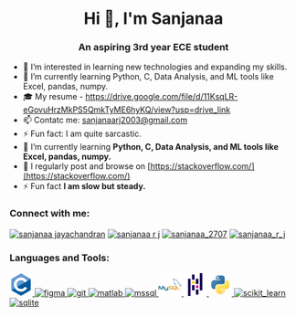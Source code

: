 

 <h1 align="center">Hi 👋, I'm Sanjanaa</h1> 
<h3 align="center">An aspiring 3rd year ECE student</h3>


- 👀 I’m interested in learning new technologies and expanding my skills.
- 🌱 I’m currently learning Python, C, Data Analysis, and ML tools like Excel, pandas, numpy.
- 🎓 My resume - https://drive.google.com/file/d/11KsqLR-eGovuHrzMkPS5QmkTyME6hyKQ/view?usp=drive_link
- 📫 Contatc me: sanjanaarj2003@gmail.com
- ⚡ Fun fact: I am quite sarcastic.
- 🌱 I’m currently learning **Python, C, Data Analysis, and ML tools like Excel, pandas, numpy.**
- 📝 I regularly post and browse on [https://stackoverflow.com/](https://stackoverflow.com/)
- ⚡ Fun fact **I am slow but steady.**

<h3 align="left">Connect with me:</h3>
<p align="left">
<a href="https://linkedin.com/in/sanjanaa jayachandran" target="blank"><img align="center" src="https://raw.githubusercontent.com/rahuldkjain/github-profile-readme-generator/master/src/images/icons/Social/linked-in-alt.svg" alt="sanjanaa jayachandran" height="30" width="40" /></a>
<a href="https://stackoverflow.com/users/sanjanaa r j" target="blank"><img align="center" src="https://raw.githubusercontent.com/rahuldkjain/github-profile-readme-generator/master/src/images/icons/Social/stack-overflow.svg" alt="sanjanaa r j" height="30" width="40" /></a>
<a href="https://instagram.com/sanjanaa_2707" target="blank"><img align="center" src="https://raw.githubusercontent.com/rahuldkjain/github-profile-readme-generator/master/src/images/icons/Social/instagram.svg" alt="sanjanaa_2707" height="30" width="40" /></a>
<a href="https://www.leetcode.com/sanjanaa_r_j" target="blank"><img align="center" src="https://raw.githubusercontent.com/rahuldkjain/github-profile-readme-generator/master/src/images/icons/Social/leet-code.svg" alt="sanjanaa_r_j" height="30" width="40" /></a>
</p>

<h3 align="left">Languages and Tools:</h3>
<p align="left"> <a href="https://www.cprogramming.com/" target="_blank" rel="noreferrer"> <img src="https://raw.githubusercontent.com/devicons/devicon/master/icons/c/c-original.svg" alt="c" width="40" height="40"/> </a> <a href="https://www.figma.com/" target="_blank" rel="noreferrer"> <img src="https://www.vectorlogo.zone/logos/figma/figma-icon.svg" alt="figma" width="40" height="40"/> </a> <a href="https://git-scm.com/" target="_blank" rel="noreferrer"> <img src="https://www.vectorlogo.zone/logos/git-scm/git-scm-icon.svg" alt="git" width="40" height="40"/> </a> <a href="https://www.mathworks.com/" target="_blank" rel="noreferrer"> <img src="https://upload.wikimedia.org/wikipedia/commons/2/21/Matlab_Logo.png" alt="matlab" width="40" height="40"/> </a> <a href="https://www.microsoft.com/en-us/sql-server" target="_blank" rel="noreferrer"> <img src="https://www.svgrepo.com/show/303229/microsoft-sql-server-logo.svg" alt="mssql" width="40" height="40"/> </a> <a href="https://www.mysql.com/" target="_blank" rel="noreferrer"> <img src="https://raw.githubusercontent.com/devicons/devicon/master/icons/mysql/mysql-original-wordmark.svg" alt="mysql" width="40" height="40"/> </a> <a href="https://pandas.pydata.org/" target="_blank" rel="noreferrer"> <img src="https://raw.githubusercontent.com/devicons/devicon/2ae2a900d2f041da66e950e4d48052658d850630/icons/pandas/pandas-original.svg" alt="pandas" width="40" height="40"/> </a> <a href="https://www.python.org" target="_blank" rel="noreferrer"> <img src="https://raw.githubusercontent.com/devicons/devicon/master/icons/python/python-original.svg" alt="python" width="40" height="40"/> </a> <a href="https://scikit-learn.org/" target="_blank" rel="noreferrer"> <img src="https://upload.wikimedia.org/wikipedia/commons/0/05/Scikit_learn_logo_small.svg" alt="scikit_learn" width="40" height="40"/> </a> <a href="https://www.sqlite.org/" target="_blank" rel="noreferrer"> <img src="https://www.vectorlogo.zone/logos/sqlite/sqlite-icon.svg" alt="sqlite" width="40" height="40"/> </a> </p>


<!---
Sanjanaa-2003/Sanjanaa-2003 is a ✨ special ✨ repository because its `README.md` (this file) appears on your GitHub profile.
You can click the Preview link to take a look at your changes.
--->
